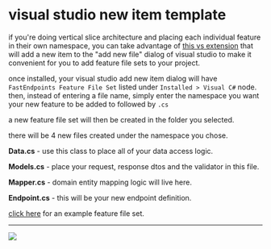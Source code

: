 # visual studio new item template
if you're doing vertical slice architecture and placing each individual feature in their own namespace, you can take advantage of [this vs extension](https://marketplace.visualstudio.com/items?itemName=dj-nitehawk.FastEndpointsVSExtension) that will add a new item to the "add new file" dialog of visual studio to make it convenient for you to add feature file sets to your project.

once installed, your visual studio add new item dialog will have `FastEndpoints Feature File Set` listed under `Installed > Visual C#` node. then, instead of entering a file name, simply enter the namespace you want your new feature to be added to followed by `.cs`

a new feature file set will then be created in the folder you selected.

there will be 4 new files created under the namespace you chose.

**Data.cs** - use this class to place all of your data access logic.

**Models.cs** - place your request, response dtos and the validator in this file.

**Mapper.cs** - domain entity mapping logic will live here.

**Endpoint.cs** - this will be your new endpoint definition.

[click here](https://github.com/dj-nitehawk/MiniDevTo/tree/main/Features/Author/Articles/SaveArticle) for an example feature file set.

---

<a target="_blank" href="https://dev-to-uploads.s3.amazonaws.com/uploads/articles/b34139su76mm3toq9dps.gif">
  <img src="https://dev-to-uploads.s3.amazonaws.com/uploads/articles/b34139su76mm3toq9dps.gif">
</a>